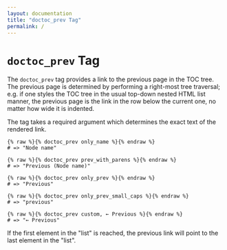 ```yaml
---
layout: documentation
title: "doctoc_prev Tag"
permalink: /
---
```


# `doctoc_prev` Tag

The `doctoc_prev` tag provides a link to the previous page in the TOC tree. The previous page is determined by performing a right-most tree traversal; e.g. if one styles the TOC tree in the usual top-down nested HTML list manner, the previous page is the link in the row below the current one, no matter how wide it is indented.

The tag takes a required argument which determines the exact text of the rendered link.

```
{% raw %}{% doctoc_prev only_name %}{% endraw %}
# => "Node name"

{% raw %}{% doctoc_prev prev_with_parens %}{% endraw %}
# => "Previous (Node name)"

{% raw %}{% doctoc_prev only_prev %}{% endraw %}
# => "Previous"

{% raw %}{% doctoc_prev only_prev_small_caps %}{% endraw %}
# => "previous"

{% raw %}{% doctoc_prev custom, ← Previous %}{% endraw %}
# => "← Previous"
```

If the first element in the "list" is reached, the previous link will point to the last element in the "list".
